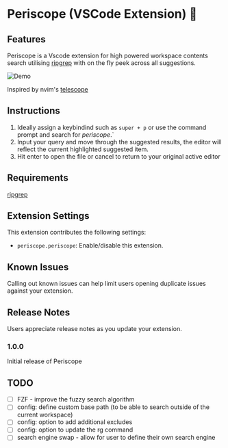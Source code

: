 # Periscope (VSCode Extension) 🔭

## Features

Periscope is a Vscode extension for high powered workspace contents search utilising [ripgrep](https://github.com/BurntSushi/ripgrep) with on the fly peek across all suggestions.

![Demo](https://github.com/joshmu/periscope/blob/master/assets/demo.gif?raw=true)

Inspired by nvim's [telescope](https://github.com/nvim-telescope/telescope.nvim)

## Instructions

1. Ideally assign a keybindind such as `super + p` or use the command prompt and search for _periscope_.`
2. Input your query and move through the suggested results, the editor will reflect the current highlighted suggested item.
3. Hit enter to open the file or cancel to return to your original active editor

## Requirements

[ripgrep]( https://github.com/BurntSushi/ripgrep#installation )

## Extension Settings

This extension contributes the following settings:

* `periscope.periscope`: Enable/disable this extension.

## Known Issues

Calling out known issues can help limit users opening duplicate issues against your extension.

## Release Notes

Users appreciate release notes as you update your extension.

### 1.0.0

Initial release of Periscope

## TODO

* [ ] FZF - improve the fuzzy search algorithm
* [ ] config: define custom base path (to be able to search outside of the current workspace)
* [ ] config: option to add additional excludes
* [ ] config: option to update the rg command
* [ ] search engine swap - allow for user to define their own search engine
